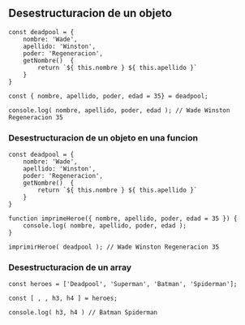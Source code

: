 ## Desestructuracion de un objeto

```JS
const deadpool = {
	nombre: 'Wade',
	apellido: 'Winston',
	poder: 'Regeneracion',
	getNombre()  {
		return `${ this.nombre } ${ this.apellido }`
	}
}

const { nombre, apellido, poder, edad = 35} = deadpool;

console.log( nombre, apellido, poder, edad ); // Wade Winston Regeneracion 35
```

### Desestructuracion de un objeto en una funcion
```JS
const deadpool = {
	nombre: 'Wade',
	apellido: 'Winston',
	poder: 'Regeneracion',
	getNombre()  {
		return `${ this.nombre } ${ this.apellido }`
	}
}

function imprimeHeroe({ nombre, apellido, poder, edad = 35 }) {
	console.log( nombre, apellido, poder, edad );
}

imprimirHeroe( deadpool ); // Wade Winston Regeneracion 35
```

### Desestructuracion de un array

```JS
const heroes = ['Deadpool', 'Superman', 'Batman', 'Spiderman'];

const [ , , h3, h4 ] = heroes;

console.log( h3, h4 ) // Batman Spiderman
```